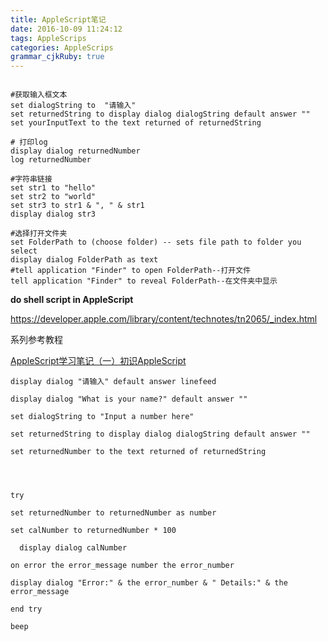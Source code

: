 ```yaml
---
title: AppleScript笔记
date: 2016-10-09 11:24:12
tags: AppleScrips
categories: AppleScrips
grammar_cjkRuby: true
---
```


```shell

#获取输入框文本
set dialogString to  "请输入"
set returnedString to display dialog dialogString default answer ""
set yourInputText to the text returned of returnedString

# 打印log
display dialog returnedNumber
log returnedNumber

#字符串链接
set str1 to "hello"
set str2 to "world"
set str3 to str1 & ", " & str1
display dialog str3

#选择打开文件夹
set FolderPath to (choose folder) -- sets file path to folder you select
display dialog FolderPath as text
#tell application "Finder" to open FolderPath--打开文件
tell application "Finder" to reveal FolderPath--在文件夹中显示
```





**do shell script in AppleScript**

https://developer.apple.com/library/content/technotes/tn2065/_index.html



系列参考教程

[AppleScript学习笔记（一）初识AppleScript](http://blog.csdn.net/jymn_chen/article/details/19755895)





```
display dialog "请输入" default answer linefeed

display dialog "What is your name?" default answer ""
```





```
set dialogString to "Input a number here"

set returnedString to display dialog dialogString default answer ""

set returnedNumber to the text returned of returnedString




try

set returnedNumber to returnedNumber as number

set calNumber to returnedNumber * 100

﻿  display dialog calNumber

on error the error_message number the error_number

display dialog "Error:" & the error_number & " Details:" & the error_message

end try

beep

```